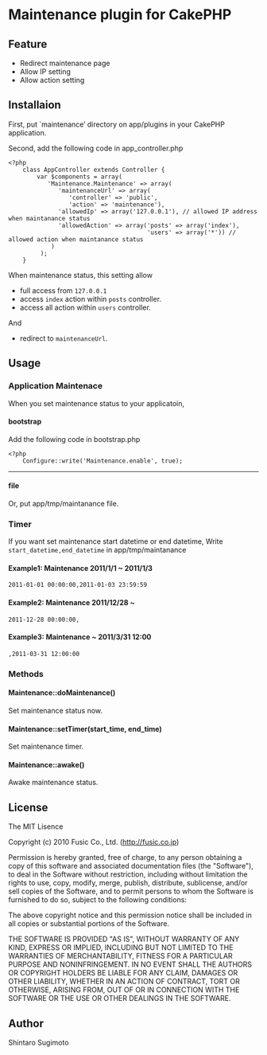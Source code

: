 # Maintenance plugin for CakePHP #

## Feature ##

* Redirect maintenance page
* Allow IP setting
* Allow action setting

## Installaion ##

First, put `maintenance’ directory on app/plugins in your CakePHP application.

Second, add the following code in app_controller.php

    <?php
        class AppController extends Controller {
            var $components = array(
               'Maintenance.Maintenance' => array(
                  'maintenanceUrl' => array(
                     'controller' => 'public',
                     'action' => 'maintenance'),
                  'allowedIp' => array('127.0.0.1'), // allowed IP address when maintanance status
                  'allowedAction' => array('posts' => array('index'),
                                           'users' => array('*')) // allowed action when maintanance status
                )
             );
        }

When maintenance status, this setting allow 

* full access from `127.0.0.1`
* access `index` action within `posts` controller.
* access all action within `users` controller.

And

* redirect to `maintenanceUrl`.

## Usage ##

### Application Maintenace ###

When you set maintenance status to your applicatoin,

#### bootstrap ####

Add the following code in bootstrap.php

    <?php
        Configure::write('Maintenance.enable', true);

---

#### file ####

Or, put app/tmp/maintanance file.

### Timer ###

If you want set maintenance start datetime or end datetime, Write `start_datetime,end_datetime` in app/tmp/maintanance

#### Example1: Maintenance 2011/1/1 ~ 2011/1/3 ####

    2011-01-01 00:00:00,2011-01-03 23:59:59

#### Example2: Maintenance 2011/12/28 ~ ####

    2011-12-28 00:00:00,

#### Example3: Maintenance ~ 2011/3/31 12:00 ####

    ,2011-03-31 12:00:00

### Methods ###

#### Maintenance::doMaintenance() ####
Set maintenance status now.

#### Maintenance::setTimer(start_time, end_time) ####
Set maintenance timer.

#### Maintenance::awake() ####
Awake maintenance status.


## License ##

The MIT Lisence

Copyright (c) 2010 Fusic Co., Ltd. (http://fusic.co.jp)

Permission is hereby granted, free of charge, to any person obtaining a copy of this software and associated documentation files (the "Software"), to deal in the Software without restriction, including without limitation the rights to use, copy, modify, merge, publish, distribute, sublicense, and/or sell copies of the Software, and to permit persons to whom the Software is furnished to do so, subject to the following conditions:

The above copyright notice and this permission notice shall be included in all copies or substantial portions of the Software.

THE SOFTWARE IS PROVIDED "AS IS", WITHOUT WARRANTY OF ANY KIND, EXPRESS OR IMPLIED, INCLUDING BUT NOT LIMITED TO THE WARRANTIES OF MERCHANTABILITY, FITNESS FOR A PARTICULAR PURPOSE AND NONINFRINGEMENT. IN NO EVENT SHALL THE AUTHORS OR COPYRIGHT HOLDERS BE LIABLE FOR ANY CLAIM, DAMAGES OR OTHER LIABILITY, WHETHER IN AN ACTION OF CONTRACT, TORT OR OTHERWISE, ARISING FROM, OUT OF OR IN CONNECTION WITH THE SOFTWARE OR THE USE OR OTHER DEALINGS IN THE SOFTWARE.

## Author ##

Shintaro Sugimoto